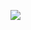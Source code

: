 [![](https://www.herokucdn.com/deploy/button.png)](https://heroku.com/deploy?template=https://github.com/chhki/vgjn.git)
